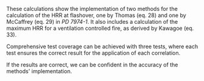These calculations show the implementation of two methods for the
calculation of the HRR at flashover, one by Thomas (eq. 28) and one
by McCaffrey (eq. 29) in _PD 7974-1_. It also includes a calculation
of the maximum HRR for a ventilation controlled fire, as derived by
Kawagoe (eq. 33).

Comprehensive test coverage can be achieved with three tests, where
each test ensures the correct result for the application of each
correlation.

If the results are correct, we can be confident in
the accuracy of the methods' implementation.
